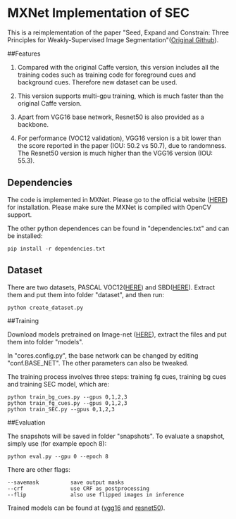 # MXNet Implementation of SEC
This is a reimplementation of the paper "Seed, Expand and Constrain: Three Principles for Weakly-Supervised Image 
Segmentation"([Original Github](https://github.com/kolesman/SEC)). 

##Features

1. Compared with the original Caffe version, this version includes all the training codes such as training code for 
foreground cues and background cues. Therefore new dataset can be used.

2. This version supports multi-gpu training, which is much faster than the original Caffe version.

3. Apart from VGG16 base network, Resnet50 is also provided as a backbone.

4. For performance (VOC12 validation), VGG16 version is a bit lower than the score reported in the paper (IOU: 50.2 vs 50.7),
due to randomness. 
The Resnet50 version is much higher than the VGG16 version (IOU: 55.3). 

## Dependencies

The code is implemented in MXNet. Please go to the official website ([HERE](https://mxnet.apache.org)) for installation.
Please make sure the MXNet is compiled with OpenCV support. 

The other python dependences can be found in "dependencies.txt" and can be installed:

```pip install -r dependencies.txt```

## Dataset

There are two datasets, PASCAL VOC12([HERE](http://host.robots.ox.ac.uk/pascal/VOC/voc2012/VOCtrainval_11-May-2012.tar)) and
 SBD([HERE](https://www2.eecs.berkeley.edu/Research/Projects/CS/vision/grouping/semantic_contours/benchmark.tg)).
Extract them and put them into folder "dataset", and then run:

```python create_dataset.py```

##Training

Download models pretrained on Image-net ([HERE](https://1drv.ms/u/s!ArsE1Wwv6I6dgQGqn_nDGobaSSSf)), extract the files and 
put them into folder "models". 

In "cores.config.py", the base network can be changed by editing "conf.BASE_NET". The other parameters can also be tweaked.

The training process involves three steps: training fg cues, training bg cues and training SEC model, which are:

```
python train_bg_cues.py --gpus 0,1,2,3
python train_fg_cues.py --gpus 0,1,2,3
python train_SEC.py --gpus 0,1,2,3
```

##Evaluation

The snapshots will be saved in folder "snapshots". To evaluate a snapshot, simply use (for example epoch 8):

```python eval.py --gpu 0 --epoch 8```

There are other flags:

```
--savemask          save output masks
--crf               use CRF as postprocessing
--flip              also use flipped images in inference
```

Trained models can be found at ([vgg16](https://1drv.ms/u/s!ArsE1Wwv6I6dgQJzWjofCuKSjj__) and 
[resnet50](https://1drv.ms/u/s!ArsE1Wwv6I6dgQNwHjkgirojG_zW)). 